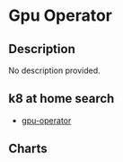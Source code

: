 # Gpu Operator

## Description

No description provided.

## k8 at home search

- [gpu-operator](https://nanne.dev/k8s-at-home-search/#/gpu-operator)

## Charts


